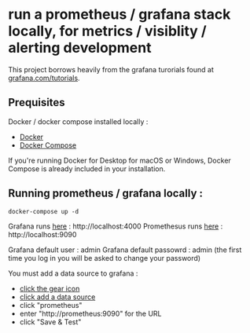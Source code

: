 # run a prometheus / grafana stack locally, for metrics / visiblity / alerting development 

This project borrows heavily from the grafana turorials found at [grafana.com/tutorials](https://grafana.com/tutorials).

## Prequisites


Docker / docker compose installed locally :
- [Docker](https://docs.docker.com/install/)
- [Docker Compose](https://docs.docker.com/compose/install/)

If you're running Docker for Desktop for macOS or Windows, Docker Compose is already included in your installation.

## Running prometheus / grafana locally : 
```
docker-compose up -d
```

Grafana runs [here](http://localhost:4000) : http://localhost:4000
Promethesus runs [here](http://localhost:9090) : http://localhost:9090

Grafana default user : admin
Grafana default passowrd : admin
(the first time you log in you will be asked to change your password)

You must add a data source to grafana : 
- [click the gear icon](http://localhost:4000/datasources)
- [click add a data source](http://localhost:4000/datasources/new)
- click "prometheus"
- enter "http://prometheus:9090" for the URL
- click "Save & Test"
